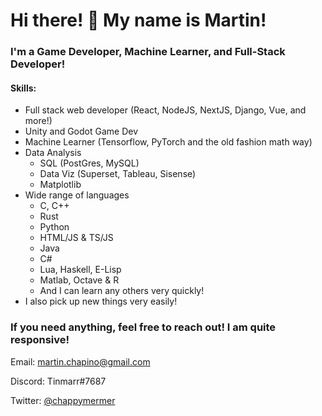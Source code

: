 # Hi there! 👋 My name is Martin!

### I'm a Game Developer, Machine Learner, and Full-Stack Developer!

#### Skills:
* Full stack web developer (React, NodeJS, NextJS, Django, Vue, and more!)
* Unity and Godot Game Dev
* Machine Learner (Tensorflow, PyTorch and the old fashion math way)
* Data Analysis
  * SQL (PostGres, MySQL)
  * Data Viz (Superset, Tableau, Sisense)
  * Matplotlib
* Wide range of languages
  * C, C++
  * Rust
  * Python
  * HTML/JS & TS/JS
  * Java
  * C#
  * Lua, Haskell, E-Lisp
  * Matlab, Octave & R
  * And I can learn any others very quickly!
* I also pick up new things very easily!

### If you need anything, feel free to reach out! I am quite responsive!

Email: [martin.chapino@gmail.com](mailto:martin.chapino@gmail.com)

Discord: Tinmarr#7687

Twitter: [@chappymermer](https://twitter.com/chappymermer)
